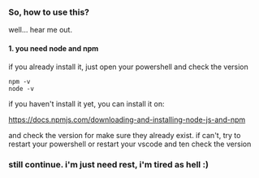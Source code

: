 ### So, how to use this?
well... hear me out.
<h4>1. you need node and npm</h4>

   if you already install it, just open your powershell and check the version
   
   ```
   npm -v
   node -v
   ```

   if you haven't install it yet, you can install it on:

   https://docs.npmjs.com/downloading-and-installing-node-js-and-npm

   and check the version for make sure they already exist. if can't, try to restart your powershell or restart your vscode and ten check the version

   

### still continue. i'm just need rest, i'm tired as hell :)